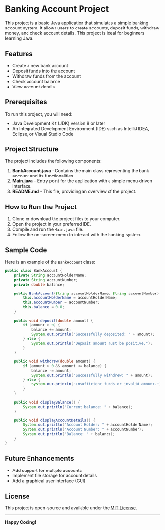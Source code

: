 # Banking Account Project

This project is a basic Java application that simulates a simple banking account system. It allows users to create accounts, deposit funds, withdraw money, and check account details. This project is ideal for beginners learning Java.

## Features

- Create a new bank account
- Deposit funds into the account
- Withdraw funds from the account
- Check account balance
- View account details

## Prerequisites

To run this project, you will need:

- Java Development Kit (JDK) version 8 or later
- An Integrated Development Environment (IDE) such as IntelliJ IDEA, Eclipse, or Visual Studio Code

## Project Structure

The project includes the following components:

1. **BankAccount.java** - Contains the main class representing the bank account and its functionalities.
2. **Main.java** - Entry point for the application with a simple menu-driven interface.
3. **README.md** - This file, providing an overview of the project.

## How to Run the Project

1. Clone or download the project files to your computer.
2. Open the project in your preferred IDE.
3. Compile and run the `Main.java` file.
4. Follow the on-screen menu to interact with the banking system.

## Sample Code

Here is an example of the `BankAccount` class:

```java
public class BankAccount {
    private String accountHolderName;
    private String accountNumber;
    private double balance;

    public BankAccount(String accountHolderName, String accountNumber) {
        this.accountHolderName = accountHolderName;
        this.accountNumber = accountNumber;
        this.balance = 0.0;
    }

    public void deposit(double amount) {
        if (amount > 0) {
            balance += amount;
            System.out.println("Successfully deposited: " + amount);
        } else {
            System.out.println("Deposit amount must be positive.");
        }
    }

    public void withdraw(double amount) {
        if (amount > 0 && amount <= balance) {
            balance -= amount;
            System.out.println("Successfully withdrew: " + amount);
        } else {
            System.out.println("Insufficient funds or invalid amount.");
        }
    }

    public void displayBalance() {
        System.out.println("Current balance: " + balance);
    }

    public void displayAccountDetails() {
        System.out.println("Account Holder: " + accountHolderName);
        System.out.println("Account Number: " + accountNumber);
        System.out.println("Balance: " + balance);
    }
}
```

## Future Enhancements

- Add support for multiple accounts
- Implement file storage for account details
- Add a graphical user interface (GUI)

## License

This project is open-source and available under the [MIT License](LICENSE).

---

**Happy Coding!**

